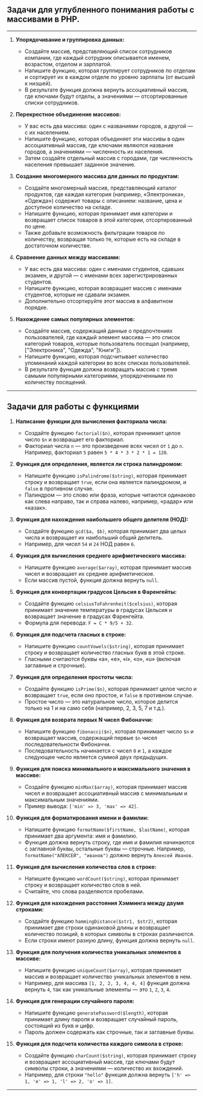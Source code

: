 ## Задачи для углубленного понимания работы с массивами в PHP.

---

1. **Упорядочивание и группировка данных:**
   - Создайте массив, представляющий список сотрудников компании, где каждый сотрудник описывается именем, возрастом, отделом и зарплатой.
   - Напишите функцию, которая группирует сотрудников по отделам и сортирует их в каждом отделе по уровню зарплаты (от высшей к низшей).
   - В результате функция должна вернуть ассоциативный массив, где ключами будут отделы, а значениями — отсортированные списки сотрудников.

2. **Перекрестное объединение массивов:**
   - У вас есть два массива: один с названиями городов, а другой — с их населением.
   - Напишите функцию, которая объединяет эти массивы в один ассоциативный массив, где ключами являются названия городов, а значениями — численность их населения.
   - Затем создайте отдельный массив с городами, где численность населения превышает заданное значение.

3. **Создание многомерного массива для данных по продуктам:**
   - Создайте многомерный массив, представляющий каталог продуктов, где каждая категория (например, «Электроника», «Одежда») содержит товары с описанием: название, цена и доступное количество на складе.
   - Напишите функцию, которая принимает имя категории и возвращает список товаров в этой категории, отсортированный по цене.
   - Также добавьте возможность фильтрации товаров по количеству, возвращая только те, которые есть на складе в достаточном количестве.

4. **Сравнение данных между массивами:**
   - У вас есть два массива: один с именами студентов, сдавших экзамен, и другой — с именами всех зарегистрированных студентов.
   - Напишите функцию, которая возвращает массив с именами студентов, которые не сдавали экзамен.
   - Дополнительно отсортируйте этот массив в алфавитном порядке.

5. **Нахождение самых популярных элементов:**
   - Создайте массив, содержащий данные о предпочтениях пользователей, где каждый элемент массива — это список категорий товаров, которые пользователь посещал (например, ["Электроника", "Одежда", "Книги"]).
   - Напишите функцию, которая подсчитывает количество упоминаний каждой категории во всех списках пользователей.
   - В результате функция должна возвращать массив с тремя самыми популярными категориями, упорядоченными по количеству посещений.

---

## Задачи для работы с функциями

1. **Написание функции для вычисления факториала числа:**
   - Создайте функцию `factorial($n)`, которая принимает целое число `$n` и возвращает его факториал.
   - Факториал числа `n` — это произведение всех чисел от `1` до `n`. Например, факториал `5` равен `5 * 4 * 3 * 2 * 1 = 120`.

2. **Функция для определения, является ли строка палиндромом:**
   - Напишите функцию `isPalindrome($string)`, которая принимает строку и возвращает `true`, если она является палиндромом, и `false` в противном случае.
   - Палиндром — это слово или фраза, которые читаются одинаково как слева направо, так и справа налево, например, «радар» или «казак».

3. **Функция для нахождения наибольшего общего делителя (НОД):**
   - Создайте функцию `gcd($a, $b)`, которая принимает два целых числа и возвращает их наибольший общий делитель.
   - Например, для чисел `54` и `24` НОД равен `6`.

4. **Функция для вычисления среднего арифметического массива:**
   - Напишите функцию `average($array)`, которая принимает массив чисел и возвращает их среднее арифметическое.
   - Если массив пустой, функция должна вернуть `null`.

5. **Функция для конвертации градусов Цельсия в Фаренгейты:**
   - Создайте функцию `celsiusToFahrenheit($celsius)`, которая принимает значение температуры в градусах Цельсия и возвращает значение в градусах Фаренгейта.
   - Формула для перевода: `F = C * 9/5 + 32`.

6. **Функция для подсчета гласных в строке:**
   - Напишите функцию `countVowels($string)`, которая принимает строку и возвращает количество гласных букв в этой строке.
   - Гласными считаются буквы «a», «e», «i», «o», «u» (включая заглавные и строчные).

7. **Функция для определения простоты числа:**
   - Создайте функцию `isPrime($n)`, которая принимает целое число и возвращает `true`, если оно простое, и `false` в противном случае.
   - Простое число — это натуральное число, которое делится только на 1 и на само себя (например, 2, 3, 5, 7 и т.д.).

8. **Функция для возврата первых N чисел Фибоначчи:**
   - Напишите функцию `fibonacci($n)`, которая принимает число `$n` и возвращает массив, содержащий первые `$n` чисел последовательности Фибоначчи.
   - Последовательность начинается с чисел `0` и `1`, а каждое следующее число является суммой двух предыдущих.

9. **Функция для поиска минимального и максимального значения в массиве:**
   - Создайте функцию `minMax($array)`, которая принимает массив чисел и возвращает ассоциативный массив с минимальным и максимальным значениями.
   - Пример вывода: `['min' => 3, 'max' => 42]`.

10. **Функция для форматирования имени и фамилии:**
    - Напишите функцию `formatName($firstName, $lastName)`, которая принимает два аргумента: имя и фамилию.
    - Функция должна вернуть строку, где имя и фамилия начинаются с заглавной буквы, остальные буквы — строчные. Например, `formatName("АЛЕКСЕЙ", "иванов")` должно вернуть `Алексей Иванов`.

11. **Функция для вычисления количества слов в строке:**
    - Напишите функцию `wordCount($string)`, которая принимает строку и возвращает количество слов в ней.
    - Считайте, что слова разделяются пробелами.

12. **Функция для нахождения расстояния Хэмминга между двумя строками:**
    - Создайте функцию `hammingDistance($str1, $str2)`, которая принимает две строки одинаковой длины и возвращает количество позиций, в которых символы в строках различаются.
    - Если строки имеют разную длину, функция должна вернуть `null`.

13. **Функция для получения количества уникальных элементов в массиве:**
    - Напишите функцию `uniqueCount($array)`, которая принимает массив и возвращает количество уникальных элементов в нем.
    - Например, для массива `[1, 2, 2, 3, 4, 4, 4]` функция должна вернуть `4`, так как уникальные элементы — это `1`, `2`, `3`, `4`.

14. **Функция для генерации случайного пароля:**
    - Напишите функцию `generatePassword($length)`, которая принимает длину пароля и возвращает случайный пароль, состоящий из букв и цифр.
    - Пароль должен содержать как строчные, так и заглавные буквы.

15. **Функция для подсчета количества каждого символа в строке:**
    - Создайте функцию `charCount($string)`, которая принимает строку и возвращает ассоциативный массив, где ключами будут символы строки, а значениями — количество их вхождений.
    - Например, для строки `"hello"` функция должна вернуть `['h' => 1, 'e' => 1, 'l' => 2, 'o' => 1]`.

---
